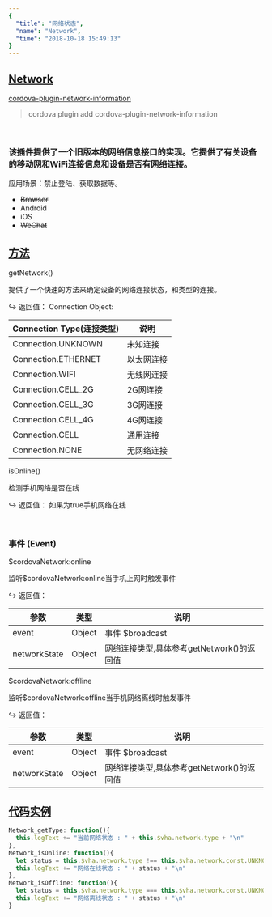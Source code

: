 ```yaml
---
{
  "title": "网络状态",
  "name": "Network",
  "time": "2018-10-18 15:49:13"
}
---
```

<!-- ------------------------------------------- -->
<section id="Network">

# **[Network](#Network)**

<p><a class="ui-r-npm" href="https://www.npmjs.com/package/cordova-plugin-network-information" target="_blank">cordova-plugin-network-information</a></p>

> cordova plugin add cordova-plugin-network-information

<br />

### 该插件提供了一个旧版本的网络信息接口的实现。它提供了有关设备的移动网和WiFi连接信息和设备是否有网络连接。

<p class="_cl-aaaaaa">应用场景：禁止登陆、获取数据等。</p>

+ ~~Browser~~
+ Android
+ iOS
+ ~~WeChat~~

</section>
<!-- ------------------------------------------- -->
<section id="Methods">

## **[方法](#Methods)**

<p class="ui-r-note _bdc-info">getNetwork()</p>

提供了一个快速的方法来确定设备的网络连接状态，和类型的连接。

<p class="ui-r-return"><span>↪ 返回值：</span> Connection Object:</p>

Connection Type(连接类型)|说明
-|-
Connection.UNKNOWN|未知连接
Connection.ETHERNET|以太网连接
Connection.WIFI|无线网连接
Connection.CELL_2G|2G网连接
Connection.CELL_3G|3G网连接
Connection.CELL_4G|4G网连接
Connection.CELL|通用连接
Connection.NONE|无网络连接

<p class="ui-r-note _bdc-info">isOnline()</p>

检测手机网络是否在线

<p class="ui-r-return"><span>↪ 返回值：</span> 如果为true手机网络在线</p>

<br />

### **事件 (Event)**

<p class="ui-r-note _bdc-success">$cordovaNetwork:online</p>

监听$cordovaNetwork:online当手机上网时触发事件

<p class="ui-r-return"><span>↪ 返回值：</span></p>

参数|类型|说明
-|-|-
event|Object|事件 $broadcast
networkState|Object|网络连接类型,具体参考getNetwork()的返回值

<p class="ui-r-note _bdc-success">$cordovaNetwork:offline</p>

监听$cordovaNetwork:offline当手机网络离线时触发事件

<p class="ui-r-return"><span>↪ 返回值：</span></p>

参数|类型|说明
-|-|-
event|Object|事件 $broadcast
networkState|Object|网络连接类型,具体参考getNetwork()的返回值

</section>
<!-- ------------------------------------------- -->
<section id="code">

## **[代码实例](#code)**

```javascript
Network_getType: function(){
  this.logText += "当前网络状态 : " + this.$vha.network.type + "\n"
},
Network_isOnline: function(){
  let status = this.$vha.network.type !== this.$vha.network.const.UNKNOWN && this.$vha.network.type !== this.$vha.network.const.NONE
  this.logText += "网络在线状态 : " + status + "\n"
},
Network_isOffline: function(){
  let status = this.$vha.network.type === this.$vha.network.const.UNKNOWN || this.$vha.network.type === this.$vha.network.const.NONE
  this.logText += "网络离线状态 : " + status + "\n"
}
```

</section>
<!-- ------------------------------------------- -->